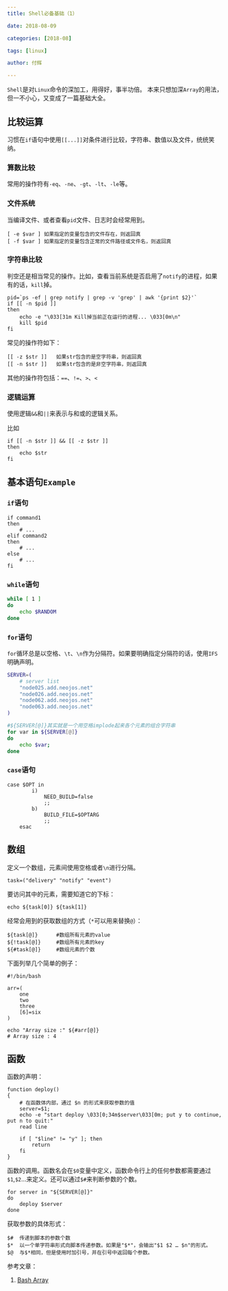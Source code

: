 ```yaml
---
title: Shell必备基础（1）

date: 2018-08-09

categories: [2018-08]

tags: [linux]

author: 付辉

---
```


`Shell`是对`Linux`命令的深加工，用得好，事半功倍。 本来只想加深`Array`的用法，但一不小心，又变成了一篇基础大全。

## 比较运算

习惯在`if`语句中使用`[[...]]`对条件进行比较，字符串、数值以及文件，统统笑纳。

### 算数比较

常用的操作符有`-eq`、`-ne`、`-gt`、`-lt`、`-le`等。

### 文件系统

当编译文件、或者查看`pid`文件、日志时会经常用到。

```
[ -e $var ] 如果指定的变量包含的文件存在，则返回真
[ -f $var ] 如果指定的变量包含正常的文件路径或文件名，则返回真
```

### 字符串比较

判空还是相当常见的操作。比如，查看当前系统是否启用了`notify`的进程，如果有的话，`kill`掉。
```
pid=`ps -ef | grep notify | grep -v 'grep' | awk '{print $2}'`
if [[ -n $pid ]]
then
    echo -e "\033[31m Kill掉当前正在运行的进程... \033[0m\n"
    kill $pid
fi
```
常见的操作符如下：
```
[[ -z $str ]]   如果str包含的是空字符串，则返回真
[[ -n $str ]]   如果str包含的是非空字符串，则返回真
```
其他的操作符包括：`==`、`!=`、`>`、`<`

### 逻辑运算

使用逻辑`&&`和`||`来表示与和或的逻辑关系。

比如
```
if [[ -n $str ]] && [[ -z $str ]]
then
    echo $str
fi
```

## 基本语句`Example`

### `if`语句

```
if command1
then
    # ...
elif command2
then
    # ...
else
    # ...
fi
```

### `while`语句

```bash
while [ 1 ] 
do
    echo $RANDOM
done
```

### `for`语句

`for`循环总是以空格、`\t`、`\n`作为分隔符。如果要明确指定分隔符的话，使用`IFS`明确声明。
```bash
SERVER=(
    # server list
    "node025.add.neojos.net"
    "node026.add.neojos.net"
    "node062.add.neojos.net"
    "node063.add.neojos.net"
)

#${SERVER[@]}其实就是一个用空格implode起来各个元素的组合字符串
for var in ${SERVER[@]}
do
    echo $var;
done
```

### `case`语句

```
case $OPT in
        i)
            NEED_BUILD=false
            ;;
        b)
            BUILD_FILE=$OPTARG
            ;;
    esac
```

## 数组

定义一个数组，元素间使用空格或者`\n`进行分隔。
```
task=("delivery" "notify" "event")
```
要访问其中的元素，需要知道它的下标：
```
echo ${task[0]} ${task[1]} 
```
经常会用到的获取数组的方式（`*`可以用来替换`@`）：
```
${task[@]}      #数组所有元素的value
${!task[@]}     #数组所有元素的key
${#task[@]}     #数组元素的个数
```
下面列举几个简单的例子：
```
#!/bin/bash

arr=(
	one
	two
	three
	[6]=six
)

echo "Array size :" ${#arr[@]}
# Array size : 4
```

## 函数

函数的声明：
```
function deploy()
{
    # 在函数体内部，通过 $n 的形式来获取参数的值
    server=$1;
    echo -e "start deploy \033[0;34m$server\033[0m; put y to continue, put n to quit:"
    read line

    if [ "$line" != "y" ]; then
        return
    fi
}

```
函数的调用。函数名会在`$0`变量中定义，函数命令行上的任何参数都需要通过`$1`,`$2`...来定义。还可以通过`$#`来判断参数的个数。

```
for server in "${SERVER[@]}"
do
    deploy $server
done
```

获取参数的具体形式：
```
$#  传递到脚本的参数个数
$*  以一个单字符串形式向脚本传递参数。如果是"$*"，会输出"$1 $2 … $n"的形式。
$@  与$*相同，但是使用时加引号，并在引号中返回每个参数。
```
参考文章：

1. [Bash Array](https://www.linuxjournal.com/content/bash-arrays)

